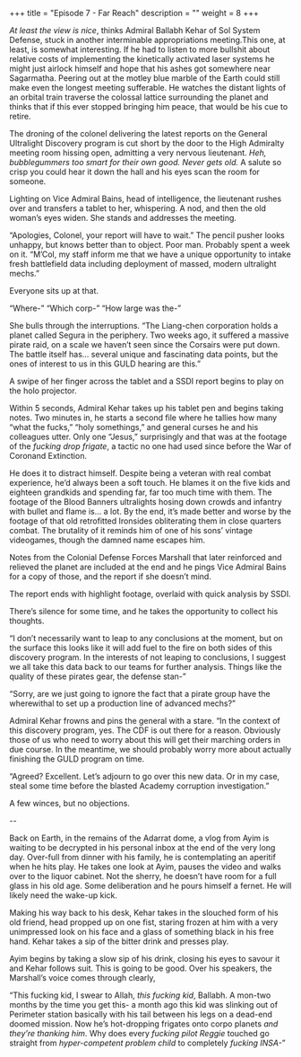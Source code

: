 +++
title = "Episode 7 - Far Reach"
description = ""
weight = 8
+++

*At least the view is nice*, thinks Admiral Ballabh Kehar of Sol System Defense, stuck in another interminable appropriations meeting.This one, at least, is somewhat interesting. If he had to listen to more bullshit about relative costs of implementing the kinetically activated laser systems he might just airlock himself and hope that his ashes got somewhere near Sagarmatha. Peering out at the motley blue marble of the Earth could still make even the longest meeting sufferable. He watches the distant lights of an orbital train traverse the colossal lattice surrounding the planet and thinks that if this ever stopped bringing him peace, that would be his cue to retire.  

The droning of the colonel delivering the latest reports on the General Ultralight Discovery program is cut short by the door to the High Admiralty meeting room hissing open, admitting a very nervous lieutenant. *Heh, bubblegummers too smart for their own good. Never gets old.* A salute so crisp you could hear it down the hall and his eyes scan the room for someone. 

Lighting on Vice Admiral Bains, head of intelligence, the lieutenant rushes over and transfers a tablet to her, whispering. A nod, and then the old woman’s eyes widen. She stands and addresses the meeting. 

“Apologies, Colonel, your report will have to wait.” The pencil pusher looks unhappy, but knows better than to object. Poor man. Probably spent a week on it. “M’Col, my staff inform me that we have a unique opportunity to intake fresh battlefield data including deployment of massed, modern ultralight mechs.”

Everyone sits up at that. 

“Where-”
“Which corp-”
“How large was the-” 

She bulls through the interruptions. “The Liang-chen corporation holds a planet called Segura in the periphery. Two weeks ago, it suffered a massive pirate raid, on a scale we haven’t seen since the Corsairs were put down. The battle itself has… several unique and fascinating data points, but the ones of interest to us in this GULD hearing are this.”

A swipe of her finger across the tablet and a SSDI report begins to play on the holo projector.  

Within 5 seconds, Admiral Kehar takes up his tablet pen and begins taking notes. Two minutes in, he starts a second file where he tallies how many “what the fucks,” “holy somethings,” and general curses he and his colleagues utter. Only one “Jesus,” surprisingly and that was at the footage of the *fucking drop frigate*, a tactic no one had used since before the War of Coronand Extinction.  

He does it to distract himself. Despite being a veteran with real combat experience, he’d always been a soft touch. He blames it on the five kids and eighteen grandkids and spending far, far too much time with them. The footage of the Blood Banners ultralights hosing down crowds and infantry with bullet and flame is… a lot. By the end, it’s made better and worse by the footage of that old retrofitted Ironsides obliterating them in close quarters combat. The brutality of it reminds him of one of his sons’ vintage videogames, though the damned name escapes him.  

Notes from the Colonial Defense Forces Marshall that later reinforced and relieved the planet are included at the end and he pings Vice Admiral Bains for a copy of those, and the report if she doesn’t mind.  

The report ends with highlight footage, overlaid with quick analysis by SSDI.  

There’s silence for some time, and he takes the opportunity to collect his thoughts.  

“I don’t necessarily want to leap to any conclusions at the moment, but on the surface this looks like it will add fuel to the fire on both sides of this discovery program. In the interests of not leaping to conclusions, I suggest we all take this data back to our teams for further analysis. Things like the quality of these pirates gear, the defense stan-”

“Sorry, are we just going to ignore the fact that a pirate group have the wherewithal to set up a production line of advanced mechs?”

Admiral Kehar frowns and pins the general with a stare. “In the context of this discovery program, yes. The CDF is out there for a reason. Obviously those of us who need to worry about this will get their marching orders in due course. In the meantime, we should probably worry more about actually finishing the GULD program on time.

“Agreed? Excellent. Let’s adjourn to go over this new data. Or in my case, steal some time before the blasted Academy corruption investigation.”

A few winces, but no objections.

--

Back on Earth, in the remains of the Adarrat dome, a vlog from Ayim is waiting to be decrypted in his personal inbox at the end of the very long day. Over-full from dinner with his family, he is contemplating an aperitif when he hits play. He takes one look at Ayim, pauses the video and walks over to the liquor cabinet. Not the sherry, he doesn’t have room for a full glass in his old age. Some deliberation and he pours himself a fernet. He will likely need the wake-up kick.  

Making his way back to his desk, Kehar takes in the slouched form of his old friend, head propped up on one fist, staring frozen at him with a very unimpressed look on his face and a glass of something black in his free hand. Kehar takes a sip of the bitter drink and presses play.  

Ayim begins by taking a slow sip of his drink, closing his eyes to savour it and Kehar follows suit. This is going to be good. Over his speakers, the Marshall’s voice comes through clearly,  

“This fucking kid, I swear to Allah, *this fucking kid*, Ballabh. A mon-two months by the time you get this- a month ago this kid was slinking out of Perimeter station basically with his tail between his legs on a dead-end doomed mission. Now he’s hot-dropping frigates onto corpo planets *and they’re thanking him*. Why does every *fucking pilot Reggie* touched go straight from *hyper-competent problem child* to completely *fucking INSA-*”
